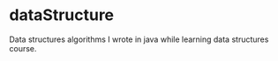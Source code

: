 # dataStructure
 Data structures algorithms I wrote in java while learning data structures course.
 
